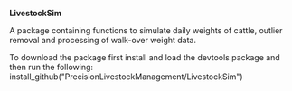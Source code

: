 ****LivestockSim****

A package containing functions to simulate daily weights of cattle, outlier removal and processing of walk-over weight data.

To download the package first install and load the devtools package and then run the following:
install_github("PrecisionLivestockManagement/LivestockSim")
